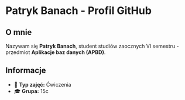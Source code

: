 # Patryk Banach - Profil GitHub

## O mnie
Nazywam się **Patryk Banach**, student studiów zaocznych VI semestru - przedmiot **Aplikacje baz danych (APBD)**. 

## Informacje
- 🔹 **Typ zajęć:** Ćwiczenia  
- 🎓 **Grupa:** 15c  
